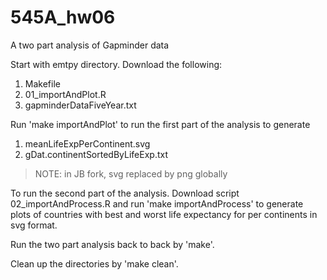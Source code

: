 545A_hw06
=========

A two part analysis of Gapminder data

Start with emtpy directory.  Download the following:
1. Makefile
2. 01_importAndPlot.R
3. gapminderDataFiveYear.txt

Run 'make importAndPlot' to run the first part of the analysis to generate
1. meanLifeExpPerContinent.svg
2. gDat.continentSortedByLifeExp.txt

> NOTE: in JB fork, svg replaced by png globally

To run the second part of the analysis.  Download script 02_importAndProcess.R and 
run 'make importAndProcess' to generate plots of countries with best and worst life
expectancy for per continents in svg format.

Run the two part analysis back to back by 'make'.

Clean up the directories by 'make clean'.
